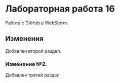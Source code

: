 # Лабораторная работа 16
Работа с GitHub в WebStorm.

## Изменения
Добавлен второй раздел.

### Изменение №2.
Добавлен третий раздел